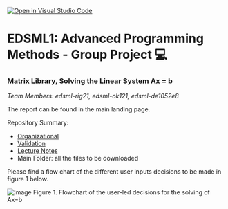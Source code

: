 [![Open in Visual Studio Code](https://classroom.github.com/assets/open-in-vscode-f059dc9a6f8d3a56e377f745f24479a46679e63a5d9fe6f495e02850cd0d8118.svg)](https://classroom.github.com/online_ide?assignment_repo_id=6701907&assignment_repo_type=AssignmentRepo)

# EDSML1: Advanced Programming Methods - Group Project 💻
### Matrix Library, Solving the Linear System Ax = b

*Team Members: edsml-rig21, edsml-ok121, edsml-de1052e8*

The report can be found in the main landing page.

Repository Summary:
- [Organizational](https://github.com/acse-2020/group-assignment-edsml1/tree/raluca_branch/Organizational)
- [Validation](https://github.com/acse-2020/group-assignment-edsml1/tree/raluca_branch/Validation)
- [Lecture Notes](https://github.com/acse-2020/group-assignment-edsml1/tree/raluca_branch/lecture_notes)
- Main Folder: all the files to be downloaded

Please find a flow chart of the different user inputs decisions to be made in figure 1 below.

![image](https://github.com/acse-2020/group-assignment-edsml1/blob/main/UserInputsFlowChart.png)
Figure 1. Flowchart of the user-led decisions for the solving of Ax=b  
